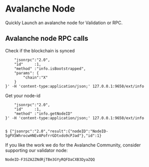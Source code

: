 # Avalanche Node
Quickly Launch an avalanche node for Validation or RPC. 

## Avalanche node RPC calls

Check if the blockchain is synced

````curl -X POST --data '{
    "jsonrpc":"2.0",
    "id"     :1,
    "method" :"info.isBootstrapped",
    "params": {
        "chain":"X"
    }
}' -H 'content-type:application/json;' 127.0.0.1:9650/ext/info
````

Get your node-id

````curl -X POST --data '{
    "jsonrpc":"2.0",
    "id"     :1,
    "method" :"info.getNodeID"
}' -H 'content-type:application/json;' 127.0.0.1:9650/ext/info


$ {"jsonrpc":"2.0","result":{"nodeID":"NodeID-5gPX5WhrocwHNEvAPofrrGDtxdo9cPJad"},"id":1}
````

If you like the work we do for the Avalanche Community, consider supporting our validator node:
    
    NodeID-F3SZA2ZNdRjTBe3GYyRQFDaCXB3DyaZQQ 

